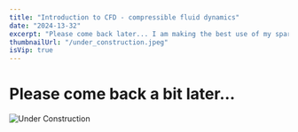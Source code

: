 ```yaml
---
title: "Introduction to CFD - compressible fluid dynamics"
date: "2024-13-32"
excerpt: "Please come back later... I am making the best use of my spare time on this..."
thumbnailUrl: "/under_construction.jpeg"
isVip: true
---
```


# Please come back a bit later...
![Under Construction](/under_construction.jpeg "width=500")